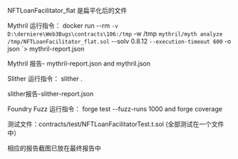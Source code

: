 NFTLoanFacilitator_flat 是扁平化后的文件

Mythril 运行指令：
docker run --rm `
  -v D:\derniere\Web3Bugs\contracts\106:/tmp `
  -w /tmp `
  mythril/myth analyze /tmp/NFTLoanFacilitator_flat.sol `
    --solv 0.8.12 `
    --execution-timeout 600 `
    -o json `> mythril-report.json

Mythril 报告- mythril-report.json and mythril.json

Slither 运行指令： 
slither .

slither报告-slither-report.json

Foundry Fuzz 运行指令：
forge test --fuzz-runs 1000 and
forge coverage 

测试文件：contracts/test/NFTLoanFacilitatorTest.t.sol (全部测试在一个文件中）

相应的报告截图已放在最终报告中
